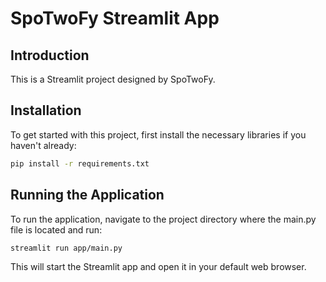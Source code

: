 # SpoTwoFy Streamlit App

## Introduction

This is a Streamlit project designed by SpoTwoFy.

## Installation

To get started with this project, first install the necessary libraries if you haven't already:

```bash
pip install -r requirements.txt
```

## Running the Application

To run the application, navigate to the project directory where the main.py file is located and run:

```bash
streamlit run app/main.py
```

This will start the Streamlit app and open it in your default web browser.